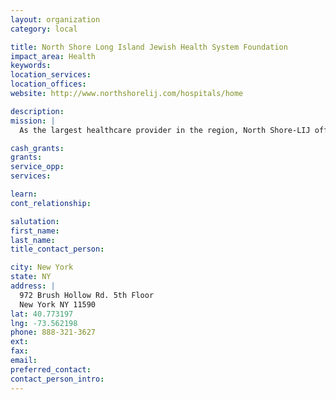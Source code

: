 ```yaml
---
layout: organization
category: local

title: North Shore Long Island Jewish Health System Foundation
impact_area: Health
keywords: 
location_services: 
location_offices: 
website: http://www.northshorelij.com/hospitals/home

description: 
mission: |
  As the largest healthcare provider in the region, North Shore-LIJ offers an unparalleled spectrum of high-quality services to meet all of your needs. Our vast resources are matched by a commitment to personalized healthcare.

cash_grants: 
grants: 
service_opp: 
services: 

learn: 
cont_relationship: 

salutation: 
first_name: 
last_name: 
title_contact_person: 

city: New York
state: NY
address: |
  972 Brush Hollow Rd. 5th Floor  
  New York NY 11590
lat: 40.773197
lng: -73.562198
phone: 888-321-3627
ext: 
fax: 
email: 
preferred_contact: 
contact_person_intro: 
---
```

